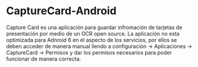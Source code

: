 # CaptureCard-Android

Capture Card es una aplicación para guardar infromación de tarjetas de presentación por medio de un OCR open source.
La aplicación no esta optimizada para Adnroid 6 en el aspecto de los servicios, por ellos se deben acceder de manera manual
llendo a configuración -> Aplicaciones -> CaptureCard -> Permisos y dar los permisos necesarios para poder funcionar de manera correcta.
